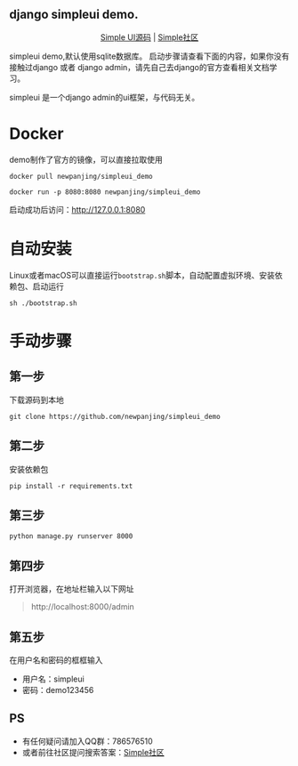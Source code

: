 django simpleui demo.
---

<center>
<a href="https://github.com/newpanjing/simpleui">Simple UI源码</a> |
<a href="https://simpleui.88cto.com">Simple社区</a> 
</center>

simpleui demo,默认使用sqlite数据库。
启动步骤请查看下面的内容，如果你没有接触过django 或者 django admin，请先自己去django的官方查看相关文档学习。

simpleui 是一个django admin的ui框架，与代码无关。

# Docker

demo制作了官方的镜像，可以直接拉取使用

```shell
docker pull newpanjing/simpleui_demo

docker run -p 8080:8080 newpanjing/simpleui_demo
```

启动成功后访问：http://127.0.0.1:8080



# 自动安装
Linux或者macOS可以直接运行`bootstrap.sh`脚本，自动配置虚拟环境、安装依赖包、启动运行
```shell
sh ./bootstrap.sh
```

# 手动步骤

## 第一步
下载源码到本地
```shell
git clone https://github.com/newpanjing/simpleui_demo
```

## 第二步
安装依赖包

```shell
pip install -r requirements.txt
```

## 第三步
```shell
python manage.py runserver 8000 
```

## 第四步
打开浏览器，在地址栏输入以下网址
> http://localhost:8000/admin

## 第五步
在用户名和密码的框框输入
+ 用户名：simpleui
+ 密码：demo123456


## PS
+ 有任何疑问请加入QQ群：786576510
+ 或者前往社区提问搜索答案：[Simple社区](https://simpleui.88cto.com)